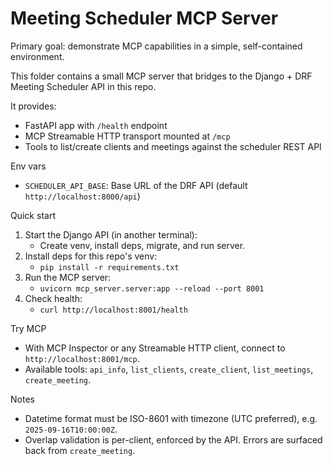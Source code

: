 # Meeting Scheduler MCP Server

Primary goal: demonstrate MCP capabilities in a simple, self-contained environment.

This folder contains a small MCP server that bridges to the Django + DRF Meeting Scheduler API in this repo.

It provides:
- FastAPI app with `/health` endpoint
- MCP Streamable HTTP transport mounted at `/mcp`
- Tools to list/create clients and meetings against the scheduler REST API

Env vars
- `SCHEDULER_API_BASE`: Base URL of the DRF API (default `http://localhost:8000/api`)

Quick start
1) Start the Django API (in another terminal):
	- Create venv, install deps, migrate, and run server.
2) Install deps for this repo's venv:
	- `pip install -r requirements.txt`
3) Run the MCP server:
	- `uvicorn mcp_server.server:app --reload --port 8001`
4) Check health:
	- `curl http://localhost:8001/health`

Try MCP
- With MCP Inspector or any Streamable HTTP client, connect to `http://localhost:8001/mcp`.
- Available tools: `api_info`, `list_clients`, `create_client`, `list_meetings`, `create_meeting`.

Notes
- Datetime format must be ISO-8601 with timezone (UTC preferred), e.g. `2025-09-16T10:00:00Z`.
- Overlap validation is per-client, enforced by the API. Errors are surfaced back from `create_meeting`.
